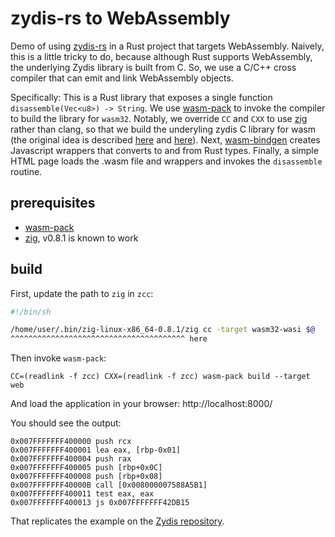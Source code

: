 # zydis-rs to WebAssembly

Demo of using [zydis-rs](https://github.com/zyantific/zydis-rs) in a Rust project that targets WebAssembly.
Naively, this is a little tricky to do, because although Rust supports WebAssembly, the underlying Zydis library is built from C.
So, we use a C/C++ cross compiler that can emit and link WebAssembly objects.

Specifically:
This is a Rust library that exposes a single function `disassemble(Vec<u8>) -> String`.
We use [wasm-pack](https://github.com/rustwasm/wasm-pack) to invoke the compiler to build the library for `wasm32`.
Notably, we override `CC` and `CXX` to use [zig](https://ziglang.org/) rather than clang, so that we build the underyling zydis C library for wasm (the original idea is described [here](https://actually.fyi/posts/zig-makes-rust-cross-compilation-just-work/) and [here](https://dev.to/kristoff/zig-makes-go-cross-compilation-just-work-29ho)).
Next, [wasm-bindgen](https://github.com/rustwasm/wasm-bindgen) creates Javascript wrappers that converts to and from Rust types.
Finally, a simple HTML page loads the .wasm file and wrappers and invokes the `disassemble` routine.

## prerequisites

  - [wasm-pack](https://rustwasm.github.io/wasm-pack/)
  - [zig](https://ziglang.org/download/), v0.8.1 is known to work

## build

First, update the path to `zig` in `zcc`:

```sh
#!/bin/sh

/home/user/.bin/zig-linux-x86_64-0.8.1/zig cc -target wasm32-wasi $@
^^^^^^^^^^^^^^^^^^^^^^^^^^^^^^^^^^^^^^^ here
```

Then invoke `wasm-pack`:

```
CC=(readlink -f zcc) CXX=(readlink -f zcc) wasm-pack build --target web
```

And load the application in your browser: http://localhost:8000/

You should see the output:

```
0x007FFFFFFF400000 push rcx
0x007FFFFFFF400001 lea eax, [rbp-0x01]
0x007FFFFFFF400004 push rax
0x007FFFFFFF400005 push [rbp+0x0C]
0x007FFFFFFF400008 push [rbp+0x08]
0x007FFFFFFF40000B call [0x008000007588A5B1]
0x007FFFFFFF400011 test eax, eax
0x007FFFFFFF400013 js 0x007FFFFFFF42DB15
```

That replicates the example on the [Zydis repository](https://github.com/zyantific/zydis/blob/46cd3e0/README.md#decoder-example).
